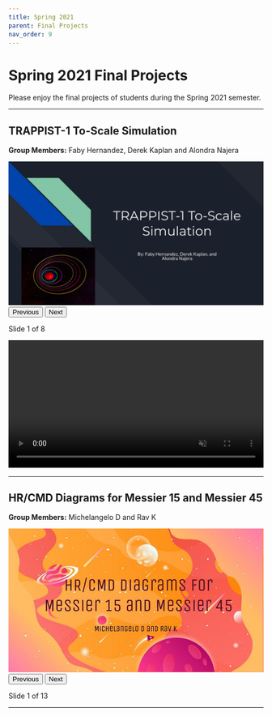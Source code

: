 ```yaml
---
title: Spring 2021
parent: Final Projects
nav_order: 9
---
```


# Spring 2021 Final Projects
Please enjoy the final projects of students during the Spring 2021 semester.

---

## TRAPPIST-1 To-Scale Simulation
**Group Members:** Faby Hernandez, Derek Kaplan and Alondra Najera

<div class="slider" id="slider-group1">
  <img class="slide-img" src="/assets/projects/spring-2021/Group1/slide1.jpg" style="max-width: 100%;">
  <br>
  <button onclick="changeSlide('slider-group1', -1)">Previous</button>
  <button onclick="changeSlide('slider-group1', 1)">Next</button>
  <p id="slider-group1-status">Slide 1 of 8</p>
</div>

<video width="100%" controls loop autoplay muted>
  <source src="/assets/projects/spring-2021/Group1/Group1.mp4" type="video/mp4">
  Your browser does not support the video tag.
</video>

---

## HR/CMD Diagrams for Messier 15 and Messier 45
**Group Members:** Michelangelo D and Rav K

<div class="slider" id="slider-group2">
  <img class="slide-img" src="/assets/projects/spring-2021/Group2/slide1.jpg" style="max-width: 100%;">
  <br>
  <button onclick="changeSlide('slider-group2', -1)">Previous</button>
  <button onclick="changeSlide('slider-group2', 1)">Next</button>
  <p id="slider-group2-status">Slide 1 of 13</p>
</div>

---






<script>
  const slideData = {
      "slider-group1": [
          "/assets/projects/spring-2021/Group1/slide1.jpg",
          "/assets/projects/spring-2021/Group1/slide2.jpg",
          "/assets/projects/spring-2021/Group1/slide3.jpg",
          "/assets/projects/spring-2021/Group1/slide4.jpg",
          "/assets/projects/spring-2021/Group1/slide5.jpg",
          "/assets/projects/spring-2021/Group1/slide6.jpg",
          "/assets/projects/spring-2021/Group1/slide7.jpg",
          "/assets/projects/spring-2021/Group1/slide8.jpg"
    ],
      "slider-group2": [
          "/assets/projects/spring-2021/Group2/slide1.jpg",
          "/assets/projects/spring-2021/Group2/slide2.jpg",
          "/assets/projects/spring-2021/Group2/slide3.jpg",
          "/assets/projects/spring-2021/Group2/slide4.jpg",
          "/assets/projects/spring-2021/Group2/slide5.jpg",
          "/assets/projects/spring-2021/Group2/slide6.jpg",
          "/assets/projects/spring-2021/Group2/slide7.jpg",
          "/assets/projects/spring-2021/Group2/slide8.jpg",
          "/assets/projects/spring-2021/Group2/slide9.jpg",
          "/assets/projects/spring-2021/Group2/slide10.jpg",
          "/assets/projects/spring-2021/Group2/slide11.jpg",
          "/assets/projects/spring-2021/Group2/slide12.jpg",
          "/assets/projects/spring-2021/Group2/slide13.jpg"
    ]
  };

  const slideIndexes = {};

  function updateSlide(sliderId) {
    const img = document.querySelector(`#${sliderId} .slide-img`);
    const status = document.getElementById(`${sliderId}-status`);
    const slides = slideData[sliderId];
    const index = slideIndexes[sliderId];

    img.src = slides[index];
    status.textContent = `Slide ${index + 1} of ${slides.length}`;
  }

  function changeSlide(sliderId, direction) {
    const total = slideData[sliderId].length;
    if (!(sliderId in slideIndexes)) {
      slideIndexes[sliderId] = 0;
    }
    slideIndexes[sliderId] = Math.max(0, Math.min(slideIndexes[sliderId] + direction, total - 1));
    updateSlide(sliderId);
  }

  // Initialize all sliders on page load
  for (const sliderId in slideData) {
    slideIndexes[sliderId] = 0;
    updateSlide(sliderId);
  }
</script>